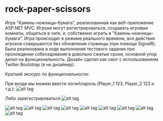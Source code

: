 # rock-paper-scissors
Игра "Камень-ножницы-бумага", реализованная как веб-приложение ASP.NET MVC. Игроки могут регистрироваться, создавать игровые комнаты, общаться в чате, и, собственно играть в "Камень-ножницы-бумага". Игра происходит в режиме реального времени, все действия игроков совершаются без обновления страницы (при помощи SignalR). 
Была реализована в ходе выполнения тестового задания при прохождении собеседования в довольно сжатые сроки, основной упор делал на функциональность. Дизайн сделал как смог с использованеим Twitter Bootstrap (я не дизайнер).

Краткий экскурс по функциональности:

При входе мы можем ввести логин\пароль (Player_1 123, Player_2 123 и т.д.):
![alt tag](https://github.com/yalandaev/rock-paper-scissors/blob/master/Images/1.png)

Либо зарегистрироваться
![alt tag](https://github.com/yalandaev/rock-paper-scissors/blob/master/Images/2.png)

![alt tag](https://github.com/yalandaev/rock-paper-scissors/blob/master/Images/1.png)
![alt tag](https://github.com/yalandaev/rock-paper-scissors/blob/master/Images/1.png)
![alt tag](https://github.com/yalandaev/rock-paper-scissors/blob/master/Images/1.png)
![alt tag](https://github.com/yalandaev/rock-paper-scissors/blob/master/Images/1.png)
![alt tag](https://github.com/yalandaev/rock-paper-scissors/blob/master/Images/1.png)
![alt tag](https://github.com/yalandaev/rock-paper-scissors/blob/master/Images/1.png)
![alt tag](https://github.com/yalandaev/rock-paper-scissors/blob/master/Images/1.png)
![alt tag](https://github.com/yalandaev/rock-paper-scissors/blob/master/Images/1.png)
![alt tag](https://github.com/yalandaev/rock-paper-scissors/blob/master/Images/1.png)
